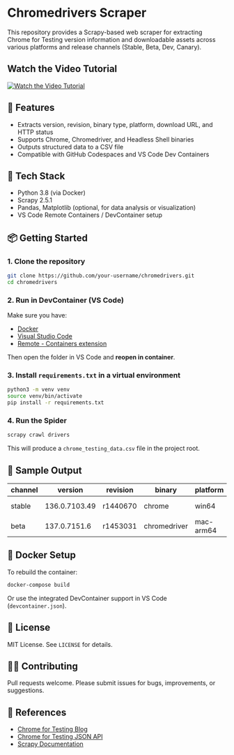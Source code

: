 # Chromedrivers Scraper

This repository provides a Scrapy-based web scraper for extracting Chrome for Testing version information and downloadable assets across various platforms and release channels (Stable, Beta, Dev, Canary).

## Watch the Video Tutorial
[![Watch the Video Tutorial](https://img.youtube.com/vi/xfKEwTTao8o/0.jpg)](https://youtu.be/xfKEwTTao8o)

## 🚀 Features

- Extracts version, revision, binary type, platform, download URL, and HTTP status
- Supports Chrome, Chromedriver, and Headless Shell binaries
- Outputs structured data to a CSV file
- Compatible with GitHub Codespaces and VS Code Dev Containers

## 🐍 Tech Stack

- Python 3.8 (via Docker)
- Scrapy 2.5.1
- Pandas, Matplotlib (optional, for data analysis or visualization)
- VS Code Remote Containers / DevContainer setup

## 📦 Getting Started

### 1. Clone the repository

```bash
git clone https://github.com/your-username/chromedrivers.git
cd chromedrivers
```

### 2. Run in DevContainer (VS Code)

Make sure you have:
- [Docker](https://docs.docker.com/get-docker/)
- [Visual Studio Code](https://code.visualstudio.com/)
- [Remote - Containers extension](https://marketplace.visualstudio.com/items?itemName=ms-vscode-remote.remote-containers)

Then open the folder in VS Code and **reopen in container**.

### 3. Install `requirements.txt` in a virtual environment

```bash
python3 -m venv venv
source venv/bin/activate
pip install -r requirements.txt
```

### 4. Run the Spider

```bash
scrapy crawl drivers
```

This will produce a `chrome_testing_data.csv` file in the project root.

## 🧪 Sample Output

| channel | version       | revision  | binary        | platform  | url                                                   | http_status |
|---------|---------------|-----------|---------------|-----------|--------------------------------------------------------|-------------|
| stable  | 136.0.7103.49 | r1440670  | chrome        | win64     | https://.../chrome-win64.zip                          | 200         |
| beta    | 137.0.7151.6  | r1453031  | chromedriver  | mac-arm64 | https://.../chromedriver-mac-arm64.zip                | 200         |

## 🐳 Docker Setup

To rebuild the container:

```bash
docker-compose build
```

Or use the integrated DevContainer support in VS Code (`devcontainer.json`).

## 📄 License

MIT License. See `LICENSE` for details.

## 🙋‍♀️ Contributing

Pull requests welcome. Please submit issues for bugs, improvements, or suggestions.

## 🔗 References

- [Chrome for Testing Blog](https://developer.chrome.com/blog/chrome-for-testing/)
- [Chrome for Testing JSON API](https://github.com/GoogleChromeLabs/chrome-for-testing#json-api-endpoints)
- [Scrapy Documentation](https://docs.scrapy.org/)